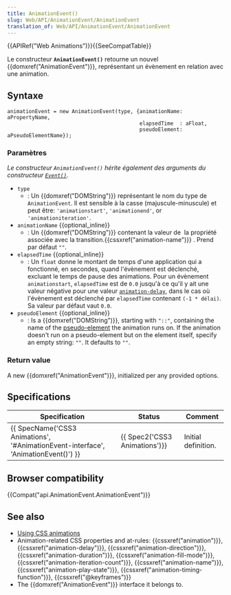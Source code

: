 ```yaml
---
title: AnimationEvent()
slug: Web/API/AnimationEvent/AnimationEvent
translation_of: Web/API/AnimationEvent/AnimationEvent
---
```

{{APIRef("Web Animations")}}{{SeeCompatTable}}

Le constructeur **`AnimationEvent()`** retourne un nouvel {{domxref("AnimationEvent")}}, représentant un évènement en relation avec une animation.

## Syntaxe

    animationEvent = new AnimationEvent(type, {animationName: aPropertyName,
                                               elapsedTime  : aFloat,
                                               pseudoElement: aPseudoElementName});

### Paramètres

*Le constructeur `AnimationEvent()` hérite également des arguments du constructeur [`Event()`](/fr/docs/Web/API/Event/Event).*

- `type`
  - : Un {{domxref("DOMString")}} représentant le nom du type de `AnimationEvent`. Il est sensible à la casse (majuscule-minuscule) et peut être: `'animationstart'`, `'animationend'`, or `'animationiteration'`.
- `animationName` {{optional_inline}}
  - : Un {{domxref("DOMString")}} contenant la valeur de  la propriété associée avec la transition.{{cssxref("animation-name")}} . Prend par défaut `""`.
- `elapsedTime` {{optional_inline}}
  - : Un `float` donne le montant de temps d'une application qui a fonctionné, en secondes, quand l'évènement est déclenché, excluant le temps de pause des animations. Pour un évènement `animationstart`, `elapsedTime` est de `0.0` jusqu'à ce qu'il y ait une valeur négative pour une valeur [`animation-delay`](/fr/docs/Web/CSS/animation-delay), dans le cas où l'évènement est déclenché par `elapsedTime` contenant `(-1 * délai)`. Sa valeur par défaut vaut `0.0`.
- `pseudoElement` {{optional_inline}}
  - : Is a {{domxref("DOMString")}}, starting with `"::"`, containing the name of the [pseudo-element](/en-US/docs/Web/CSS/Pseudo-elements) the animation runs on. If the animation doesn't run on a pseudo-element but on the element itself, specify an empty string: `""`. It defaults to `""`.

### Return value

A new {{domxref("AnimationEvent")}}, initialized per any provided options.

## Specifications

| Specification                                                                                                | Status                                   | Comment             |
| ------------------------------------------------------------------------------------------------------------ | ---------------------------------------- | ------------------- |
| {{ SpecName('CSS3 Animations', '#AnimationEvent-interface', 'AnimationEvent()') }} | {{ Spec2('CSS3 Animations')}} | Initial definition. |

## Browser compatibility

{{Compat("api.AnimationEvent.AnimationEvent")}}

## See also

- [Using CSS animations](/en-US/docs/CSS/Using_CSS_animations)
- Animation-related CSS properties and at-rules: {{cssxref("animation")}}, {{cssxref("animation-delay")}}, {{cssxref("animation-direction")}}, {{cssxref("animation-duration")}}, {{cssxref("animation-fill-mode")}}, {{cssxref("animation-iteration-count")}}, {{cssxref("animation-name")}}, {{cssxref("animation-play-state")}}, {{cssxref("animation-timing-function")}}, {{cssxref("@keyframes")}}
- The {{domxref("AnimationEvent")}} interface it belongs to.
